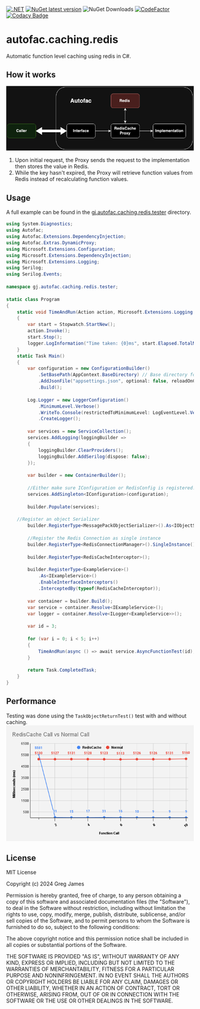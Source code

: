 [![.NET](https://github.com/gregyjames/gj.autofac.caching.redis/actions/workflows/dotnetci.yml/badge.svg)](https://github.com/gregyjames/gj.autofac.caching.redis/actions/workflows/dotnetci.yml)
[![NuGet latest version](https://badgen.net/nuget/v/gj.autofac.caching.redis)](https://www.nuget.org/packages/gj.autofac.caching.redis)
![NuGet Downloads](https://img.shields.io/nuget/dt/gj.autofac.caching.redis)
[![CodeFactor](https://www.codefactor.io/repository/github/gregyjames/gj.autofac.caching.redis/badge)](https://www.codefactor.io/repository/github/gregyjames/gj.autofac.caching.redis)
[![Codacy Badge](https://app.codacy.com/project/badge/Grade/507a5bc2dc4949318051b82aae00b838)](https://app.codacy.com/gh/gregyjames/gj.autofac.caching.redis/dashboard?utm_source=gh&utm_medium=referral&utm_content=&utm_campaign=Badge_grade)

# autofac.caching.redis
Automatic function level caching using redis in C#.

## How it works
![image](Diagram.png)
1. Upon initial request, the Proxy sends the request to the implementation then stores the value in Redis.
2. While the key hasn't expired, the Proxy will retrieve function values from Redis instead of recalculating function values.

## Usage
A full example can be found in the 	[gj.autofac.caching.redis.tester](https://github.com/gregyjames/gj.autofac.caching.redis/tree/main/gj.autofac.caching.redis.tester "gj.autofac.caching.redis.tester") directory.
```csharp
using System.Diagnostics;
using Autofac;
using Autofac.Extensions.DependencyInjection;
using Autofac.Extras.DynamicProxy;
using Microsoft.Extensions.Configuration;
using Microsoft.Extensions.DependencyInjection;
using Microsoft.Extensions.Logging;
using Serilog;
using Serilog.Events;

namespace gj.autofac.caching.redis.tester;

static class Program
{
    static void TimeAndRun(Action action, Microsoft.Extensions.Logging.ILogger logger)
    {
        var start = Stopwatch.StartNew();
        action.Invoke();
        start.Stop();
        logger.LogInformation("Time taken: {0}ms", start.Elapsed.TotalMilliseconds);
    }
    static Task Main()
    {
        var configuration = new ConfigurationBuilder()
            .SetBasePath(AppContext.BaseDirectory) // Base directory for appsettings.json
            .AddJsonFile("appsettings.json", optional: false, reloadOnChange: true)
            .Build();

        Log.Logger = new LoggerConfiguration()
            .MinimumLevel.Verbose()
            .WriteTo.Console(restrictedToMinimumLevel: LogEventLevel.Verbose)
            .CreateLogger();
       
        var services = new ServiceCollection();
        services.AddLogging(loggingBuilder =>
        {
            loggingBuilder.ClearProviders();
            loggingBuilder.AddSerilog(dispose: false);
        });
        
        var builder = new ContainerBuilder();
       
        //Either make sure IConfiguration or RedisConfig is registered.
        services.AddSingleton<IConfiguration>(configuration);
        
        builder.Populate(services);

	//Register an object Serializer
        builder.RegisterType<MessagePackObjectSerializer>().As<IObjectSerializer>();

        //Register the Redis Connection as single instance
        builder.RegisterType<RedisConnectionManager>().SingleInstance();
        
        builder.RegisterType<RedisCacheInterceptor>();
        
        builder.RegisterType<ExampleService>()
            .As<IExampleService>()
            .EnableInterfaceInterceptors()
            .InterceptedBy(typeof(RedisCacheInterceptor));

        var container = builder.Build();
        var service = container.Resolve<IExampleService>();
        var logger = container.Resolve<ILogger<ExampleService>>();
        
        var id = 3;

        for (var i = 0; i < 5; i++)
        {
            TimeAndRun(async () => await service.AsyncFunctionTest(id), logger);
        }

        return Task.CompletedTask;
    }
}
```
## Performance
Testing was done using the `TaskObjectReturnTest()` test with and without caching.
![image](chart.png)

## License
MIT License

Copyright (c) 2024 Greg James

Permission is hereby granted, free of charge, to any person obtaining a copy
of this software and associated documentation files (the "Software"), to deal
in the Software without restriction, including without limitation the rights
to use, copy, modify, merge, publish, distribute, sublicense, and/or sell
copies of the Software, and to permit persons to whom the Software is
furnished to do so, subject to the following conditions:

The above copyright notice and this permission notice shall be included in all
copies or substantial portions of the Software.

THE SOFTWARE IS PROVIDED "AS IS", WITHOUT WARRANTY OF ANY KIND, EXPRESS OR
IMPLIED, INCLUDING BUT NOT LIMITED TO THE WARRANTIES OF MERCHANTABILITY,
FITNESS FOR A PARTICULAR PURPOSE AND NONINFRINGEMENT. IN NO EVENT SHALL THE
AUTHORS OR COPYRIGHT HOLDERS BE LIABLE FOR ANY CLAIM, DAMAGES OR OTHER
LIABILITY, WHETHER IN AN ACTION OF CONTRACT, TORT OR OTHERWISE, ARISING FROM,
OUT OF OR IN CONNECTION WITH THE SOFTWARE OR THE USE OR OTHER DEALINGS IN THE
SOFTWARE.
